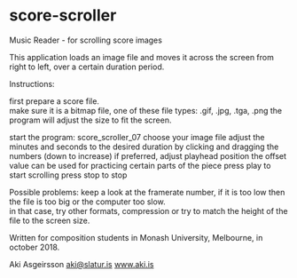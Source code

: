 # score-scroller
Music Reader - for scrolling score images

This application loads an image file and moves it across the screen from right to left, over a certain duration period.

Instructions:

first prepare a score file.  
make sure it is a bitmap file, one of these file types: .gif, .jpg, .tga, .png
the program will adjust the size to fit the screen.

start the program: score_scroller_07
choose your image file
adjust the minutes and seconds to the desired duration by clicking and dragging the numbers (down to increase)
if preferred, adjust playhead position
the offset value can be used for practicing certain parts of the piece
press play to start scrolling
press stop to stop


Possible problems:
keep a look at the framerate number, if it is too low then the file is too big or the computer too slow.  
in that case, try other formats, compression or try to match the height of the file to the screen size.


Written for composition students in Monash University, Melbourne, in october 2018.

Aki Asgeirsson
aki@slatur.is
www.aki.is

